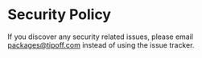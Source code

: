 # Security Policy

If you discover any security related issues, please email packages@tipoff.com instead of using the issue tracker.
